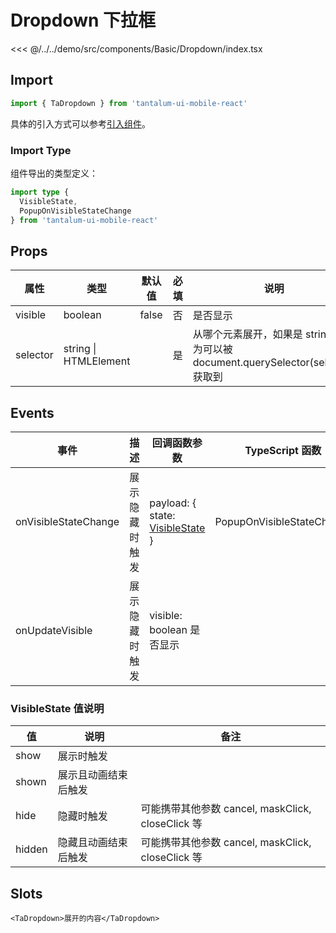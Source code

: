 # Dropdown 下拉框

<CodeDemo name="Dropdown">

<<< @/../../demo/src/components/Basic/Dropdown/index.tsx

</CodeDemo>

## Import

```js
import { TaDropdown } from 'tantalum-ui-mobile-react'
```

具体的引入方式可以参考[引入组件](../guide/import.md)。

### Import Type

组件导出的类型定义：

```ts
import type {
  VisibleState,
  PopupOnVisibleStateChange
} from 'tantalum-ui-mobile-react'
```

## Props

| 属性     | 类型                  | 默认值 | 必填 | 说明                                                                              |
| -------- | --------------------- | ------ | ---- | --------------------------------------------------------------------------------- |
| visible  | boolean               | false  | 否   | 是否显示                                                                          |
| selector | string \| HTMLElement |        | 是   | 从哪个元素展开，如果是 string，则为可以被 document.querySelector(selector) 获取到 |

## Events

| 事件                 | 描述           | 回调函数参数                                                          | TypeScript 函数           |
| -------------------- | -------------- | --------------------------------------------------------------------- | ------------------------- |
| onVisibleStateChange | 展示隐藏时触发 | payload: { state: [VisibleState](./Dropdown.md#visiblestate-值说明) } | PopupOnVisibleStateChange |
| onUpdateVisible      | 展示隐藏时触发 | visible: boolean 是否显示                                             |                           |

### VisibleState 值说明

| 值     | 说明                 | 备注                                              |
| ------ | -------------------- | ------------------------------------------------- |
| show   | 展示时触发           |                                                   |
| shown  | 展示且动画结束后触发 |                                                   |
| hide   | 隐藏时触发           | 可能携带其他参数 cancel, maskClick, closeClick 等 |
| hidden | 隐藏且动画结束后触发 | 可能携带其他参数 cancel, maskClick, closeClick 等 |

## Slots

```tsx
<TaDropdown>展开的内容</TaDropdown>
```
